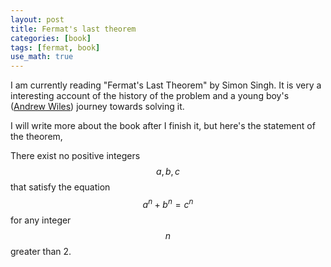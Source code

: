 ```yaml
---
layout: post
title: Fermat's last theorem
categories: [book]
tags: [fermat, book]
use_math: true
---
```


I am currently reading "Fermat's Last Theorem" by Simon Singh. It is very a interesting account of the history of the problem
and a young boy's ([Andrew Wiles](https://en.wikipedia.org/wiki/Andrew_Wiles)) journey towards solving it.

I will write more about the book after I finish it, but here's the statement of the theorem,

There exist no positive integers $$a, b, c$$ that satisfy the equation $$a^n + b^n = c^n$$ for any integer $$n$$ greater than 2.

